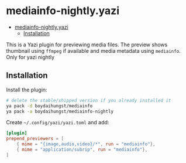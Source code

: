 # mediainfo-nightly.yazi

<!--toc:start-->

- [mediainfo-nightly.yazi](#mediainfo-nightlyyazi)
  - [Installation](#installation)
  <!--toc:end-->

This is a Yazi plugin for previewing media files. The preview shows thumbnail
using `ffmpeg` if available and media metadata using `mediainfo`.
Only for yazi nightly

## Installation

Install the plugin:

```bash
# delete the stable/shipped version if you already installed it
ya pack -d boydaihungst/mediainfo
ya pack -a boydaihungst/mediainfo-nightly
```

Create `~/.config/yazi/yazi.toml` and add:

```toml
[plugin]
prepend_previewers = [
    { mime = "{image,audio,video}/*", run = "mediainfo"},
    { mime = "application/subrip", run = "mediainfo"},
]
```
